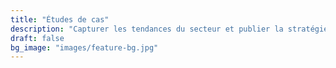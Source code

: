 ```yaml
---
title: "Études de cas"
description: "Capturer les tendances du secteur et publier la stratégie de marché ainsi que les résultats de coopération."
draft: false
bg_image: "images/feature-bg.jpg"
---
```


